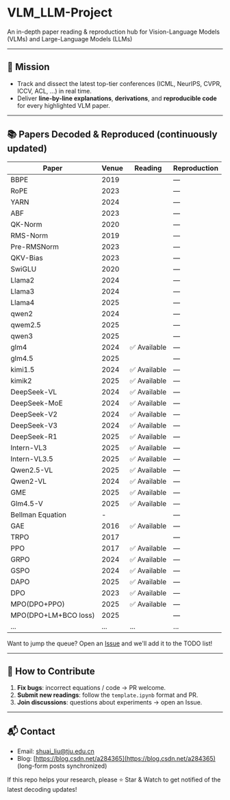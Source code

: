 # VLM_LLM-Project

An in-depth paper reading & reproduction hub for Vision-Language Models (VLMs) and Large-Language Models (LLMs)

---

## 🎯 Mission
- Track and dissect the latest top-tier conferences (ICML, NeurIPS, CVPR, ICCV, ACL, ...) in real time.
- Deliver **line-by-line explanations**, **derivations**, and **reproducible code** for every highlighted VLM paper.

---

## 📚 Papers Decoded & Reproduced (continuously updated)
| Paper | Venue | Reading | Reproduction |
|---|---|---|---|
| BBPE | 2019 |  | — |
| RoPE | 2023 |  | — |
| YARN | 2024 |  | — |
| ABF | 2023 |  | — |
| QK-Norm | 2020 |  | — |
| RMS-Norm | 2019 |  | — |
| Pre-RMSNorm | 2023 |  | — |
| QKV-Bias | 2023 |  | — |
| SwiGLU | 2020 |  | — |
| Llama2 | 2024 |  | — |
| Llama3 | 2024 |  | — |
| Llama4 | 2025 |  | — |
| qwen2 | 2024 |  | — |
| qwem2.5 | 2025 |  | — |
| qwen3 | 2025 |  | — |
| glm4 | 2024 | ✅ Available | — |
| glm4.5 | 2025 |  | — |
| kimi1.5 | 2024 | ✅ Available | — |
| kimik2 | 2025 | ✅ Available | — |
| DeepSeek-VL | 2024 | ✅ Available | — |
| DeepSeek-MoE | 2024 | ✅ Available | — |
| DeepSeek-V2 | 2024 | ✅ Available | — |
| DeepSeek-V3 | 2024 | ✅ Available | — |
| DeepSeek-R1 | 2025 | ✅ Available | — |
| Intern-VL3 | 2025 | ✅ Available | — |
| Intern-VL3.5 | 2025 | ✅ Available | — |
| Qwen2.5-VL | 2025 | ✅ Available | — |
| Qwen2-VL | 2024 | ✅ Available | — |
| GME | 2025 | ✅ Available | — |
| Glm4.5-V | 2025 | ✅ Available | — |
| Bellman Equation | - |  | — |
| GAE | 2016 | ✅ Available | — |
| TRPO | 2017 |  | — |
| PPO | 2017 | ✅ Available | — |
| GRPO | 2024 | ✅ Available | — |
| GSPO | 2024 | ✅ Available | — |
| DAPO | 2025 | ✅ Available | — |
| DPO | 2023 | ✅ Available | — |
| MPO(DPO+PPO) | 2025 | ✅ Available | — |
| MPO(DPO+LM+BCO loss) | 2025 |  | — |
| ... | ... | ... | ... |

Want to jump the queue? Open an [Issue](https://github.com/liushuai35/VLM_Proj/issues) and we'll add it to the TODO list!

---

## 🤝 How to Contribute
1. **Fix bugs**: incorrect equations / code → PR welcome.
2. **Submit new readings**: follow the `template.ipynb` format and PR.
3. **Join discussions**: questions about experiments → open an Issue.

---

## 📬 Contact
- Email: shuai_liu@tju.edu.cn
- Blog: [https://blog.csdn.net/a284365](https://blog.csdn.net/a284365) (long-form posts synchronized)

If this repo helps your research, please ⭐ Star & Watch to get notified of the latest decoding updates!
